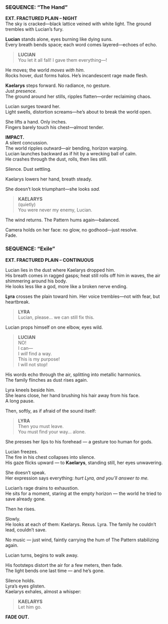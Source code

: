 
### **SEQUENCE: “The Hand”**

**EXT. FRACTURED PLAIN – NIGHT**  
The sky is cracked—black lattice veined with white light. The ground trembles with Lucian’s fury.

**Lucian** stands alone, eyes burning like dying suns.  
Every breath bends space; each word comes layered—echoes of echo.

> **LUCIAN**  
> You let it all fall! I gave them everything—!

He moves; the world _moves with him._  
Rocks hover, dust forms halos. He’s incandescent rage made flesh.

**Kaelarys** steps forward. No radiance, no gesture.  
Just _presence._  
The ground around her stills, ripples flatten—order reclaiming chaos.

Lucian surges toward her.  
Light swells, distortion screams—he’s about to break the world open.

She lifts a hand. Only inches.  
Fingers barely touch his chest—almost tender.

**IMPACT.**  
A silent concussion.  
The world ripples outward—air bending, horizon warping.  
Lucian launches backward as if hit by a wrecking ball of calm.  
He crashes through the dust, rolls, then lies still.

Silence. Dust settling.

Kaelarys lowers her hand, breath steady.

She doesn’t look triumphant—she looks _sad._

> **KAELARYS**  
> (quietly)  
> You were never my enemy, Lucian.

The wind returns. The Pattern hums again—balanced.

Camera holds on her face: no glow, no godhood—just resolve.  
Fade.

### **SEQUENCE: “Exile”**

**EXT. FRACTURED PLAIN – CONTINUOUS**

Lucian lies in the dust where Kaelarys dropped him.  
His breath comes in ragged gasps; heat still rolls off him in waves, the air shimmering around his body.  
He looks less like a god, more like a broken nerve ending.

**Lyra** crosses the plain toward him. Her voice trembles—not with fear, but heartbreak.

> **LYRA**  
> Lucian, please… we can still fix this.

Lucian props himself on one elbow, eyes wild.

> **LUCIAN**  
> NO!  
> I can—  
> I _will_ find a way.  
> This is my purpose!  
> I will not stop!

His words echo through the air, splitting into metallic harmonics.  
The family flinches as dust rises again.

Lyra kneels beside him.  
She leans close, her hand brushing his hair away from his face.  
A long pause.

Then, softly, as if afraid of the sound itself:

> **LYRA**  
> Then you must leave.  
> You must find your way… alone.

She presses her lips to his forehead — a gesture too human for gods.

Lucian freezes.  
The fire in his chest collapses into silence.  
His gaze flicks upward — to **Kaelarys**, standing still, her eyes unwavering.

She doesn’t speak.  
Her expression says everything: _hurt Lyra, and you’ll answer to me._

Lucian’s rage drains to exhaustion.  
He sits for a moment, staring at the empty horizon — the world he tried to save already gone.

Then he rises.

Slowly.  
He looks at each of them: Kaelarys. Rexus. Lyra. The family he couldn’t lead, couldn’t save.

No music — just wind, faintly carrying the hum of The Pattern stabilizing again.

Lucian turns, begins to walk away.

His footsteps distort the air for a few meters, then fade.  
The light bends one last time — and he’s gone.

Silence holds.  
Lyra’s eyes glisten.  
Kaelarys exhales, almost a whisper:

> **KAELARYS**  
> Let him go.

**FADE OUT.**


